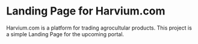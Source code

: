 # Landing Page for Harvium.com 
Harvium.com is a platform for trading agrocultular products. 
This project is a simple Landing Page for the upcoming portal.
